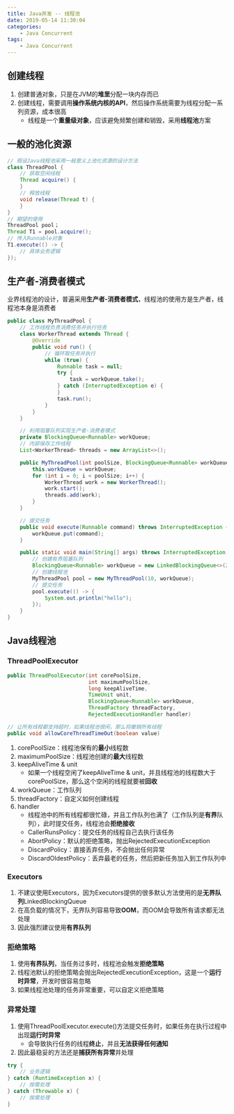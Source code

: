 ```yaml
---
title: Java并发 -- 线程池
date: 2019-05-14 11:30:04
categories:
    - Java Concurrent
tags:
    - Java Concurrent
---
```


## 创建线程
1. 创建普通对象，只是在JVM的**堆里**分配一块内存而已
2. 创建线程，需要调用**操作系统内核的API**，然后操作系统需要为线程分配一系列资源，成本很高
    - 线程是一个**重量级对象**，应该避免频繁创建和销毁，采用**线程池**方案

<!-- more -->

## 一般的池化资源
```java
// 假设Java线程池采用一般意义上池化资源的设计方法
class ThreadPool {
    // 获取空闲线程
    Thread acquire() {
    }
    // 释放线程
    void release(Thread t) {
    }
}
// 期望的使用
ThreadPool pool；
Thread T1 = pool.acquire();
// 传入Runnable对象
T1.execute(() -> {
    // 具体业务逻辑
});
```

## 生产者-消费者模式
业界线程池的设计，普遍采用**生产者-消费者模式**，线程池的使用方是生产者，线程池本身是消费者
```java
public class MyThreadPool {
    // 工作线程负责消费任务并执行任务
    class WorkerThread extends Thread {
        @Override
        public void run() {
            // 循环取任务并执行
            while (true) {
                Runnable task = null;
                try {
                    task = workQueue.take();
                } catch (InterruptedException e) {
                }
                task.run();
            }
        }
    }

    // 利用阻塞队列实现生产者-消费者模式
    private BlockingQueue<Runnable> workQueue;
    // 内部保存工作线程
    List<WorkerThread> threads = new ArrayList<>();

    public MyThreadPool(int poolSize, BlockingQueue<Runnable> workQueue) {
        this.workQueue = workQueue;
        for (int i = 0; i < poolSize; i++) {
            WorkerThread work = new WorkerThread();
            work.start();
            threads.add(work);
        }
    }

    // 提交任务
    public void execute(Runnable command) throws InterruptedException {
        workQueue.put(command);
    }

    public static void main(String[] args) throws InterruptedException {
        // 创建有界阻塞队列
        BlockingQueue<Runnable> workQueue = new LinkedBlockingQueue<>(2);
        // 创建线程池
        MyThreadPool pool = new MyThreadPool(10, workQueue);
        // 提交任务
        pool.execute(() -> {
            System.out.println("hello");
        });
    }
}
```

## Java线程池

### ThreadPoolExecutor
```java
public ThreadPoolExecutor(int corePoolSize,
                          int maximumPoolSize,
                          long keepAliveTime,
                          TimeUnit unit,
                          BlockingQueue<Runnable> workQueue,
                          ThreadFactory threadFactory,
                          RejectedExecutionHandler handler)

// 让所有线程都支持超时，如果线程池很闲，那么将撤销所有线程
public void allowCoreThreadTimeOut(boolean value)
```
1. corePoolSize：线程池保有的**最小**线程数
2. maximumPoolSize：线程池创建的**最大**线程数
3. keepAliveTime & unit
    - 如果一个线程空闲了keepAliveTime & unit，并且线程池的线程数大于corePoolSize，那么这个空闲的线程就要被**回收**
4. workQueue：工作队列
5. threadFactory：自定义如何创建线程
6. handler
    - 线程池中的所有线程都很忙碌，并且工作队列也满了（工作队列是**有界**队列），此时提交任务，线程池会**拒绝接收**
    - CallerRunsPolicy：提交任务的线程自己去执行该任务
    - AbortPolicy：默认的拒绝策略，抛出RejectedExecutionException
    - DiscardPolicy：直接丢弃任务，不会抛出任何异常
    - DiscardOldestPolicy：丢弃最老的任务，然后把新任务加入到工作队列中

### Executors
1. 不建议使用Executors，因为Executors提供的很多默认方法使用的是**无界队列**LinkedBlockingQueue
2. 在高负载的情况下，无界队列容易导致**OOM**，而OOM会导致所有请求都无法处理
3. 因此强烈建议使用**有界队列**

### 拒绝策略
1. 使用**有界队列**，当任务过多时，线程池会触发**拒绝策略**
2. 线程池默认的拒绝策略会抛出RejectedExecutionException，这是一个**运行时异常**，开发时很容易忽略
3. 如果线程池处理的任务非常重要，可以自定义拒绝策略

### 异常处理
1. 使用ThreadPoolExecutor.execute()方法提交任务时，如果任务在执行过程中出现**运行时异常**
    - 会导致执行任务的线程**终止**，并且**无法获得任何通知**
2. 因此最稳妥的方法还是**捕获所有异常**并处理

```java
try {
    // 业务逻辑
} catch (RuntimeException x) {
    // 按需处理
} catch (Throwable x) {
    // 按需处理
}
```

<!-- indicate-the-source -->
